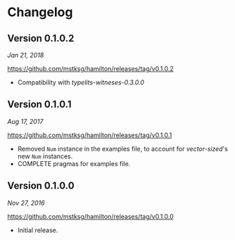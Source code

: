 Changelog
=========

Version 0.1.0.2
---------------

*Jan 21, 2018*

<https://github.com/mstksg/hamilton/releases/tag/v0.1.0.2>

*   Compatibility with *typelits-witneses-0.3.0.0*

Version 0.1.0.1
---------------

*Aug 17, 2017*

<https://github.com/mstksg/hamilton/releases/tag/v0.1.0.1>

*   Removed `Num` instance in the examples file, to account for
    *vector-sized*'s new `Num` instances.
*   COMPLETE pragmas for examples file.

Version 0.1.0.0
---------------

*Nov 27, 2016*

<https://github.com/mstksg/hamilton/releases/tag/v0.1.0.0>

*   Initial release.

